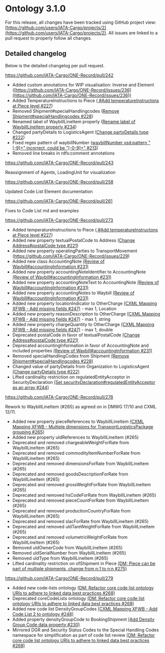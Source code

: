 # Ontology 3.1.0

For this release, all changes have been tracked using GitHub project view: [https://github.com/users/IATA-Cargo/projects/2](https://github.com/users/IATA-Cargo/projects/2). All issues are linked to a pull request to properly follow all changes.

## Detailed changelog
Below is the detailed changelog per pull request.

https://github.com/IATA-Cargo/ONE-Record/pull/242

- Added custom annotations for WIP visualisation: Inverse and Element ([https://github.com/IATA-Cargo/ONE-Record/issues/236](https://github.com/IATA-Cargo/ONE-Record/issues/236)) 
- Added TemperatureInstructions to Piece ([ #Add temperatureInstructons at Piece level #227](https://github.com/IATA-Cargo/ONE-Record/issues/227))
- Removed Shipment#specialHandlingcodes ([Remove Shipment#specialHandlingcodes #228](https://github.com/IATA-Cargo/ONE-Record/issues/228))
- Renamed label of WaybillLineItem properly ([Rename label of WaybillLineItem properly #234](https://github.com/IATA-Cargo/ONE-Record/issues/234))
- Changed partyDetails to LogisticsAgent ([Change partyDetails type #222](https://github.com/IATA-Cargo/ONE-Record/issues/222))
- Fixed regex pattern of waybillNumber ([waybillNumber xsd:pattern "[-9]+" incorrect, could be "[-0-9]+" #213](https://github.com/IATA-Cargo/ONE-Record/issues/213))
- Removed line breaks in rdfs:comment annotations

https://github.com/IATA-Cargo/ONE-Record/pull/243

Reassignment of Agents, LoadingUnit for visualization

https://github.com/IATA-Cargo/ONE-Record/pull/258

Updated Code List Element documentation

https://github.com/IATA-Cargo/ONE-Record/pull/261

Fixes to Code List md and examples

https://github.com/IATA-Cargo/ONE-Record/pull/273

- Added temperatureInstructions to Piece ([ #Add temperatureInstructons at Piece level #227](https://github.com/IATA-Cargo/ONE-Record/issues/227))
- Added new property textualPostalCode to Address ([Change Address#postalCode type #221](https://github.com/IATA-Cargo/ONE-Record/issues/221))
- Added new property operatingParties to TransportMovement (https://github.com/IATA-Cargo/ONE-Record/issues/229)
- Added new class AccountingNote [(Review of Waybill#accountingInformation #231)](https://github.com/IATA-Cargo/ONE-Record/issues/231)
- Added new property accountingNoteIdentifier to AccountingNote [(Review of Waybill#accountingInformation #231)](https://github.com/IATA-Cargo/ONE-Record/issues/231)
- Added new property accountingNoteText to AccountingNote [(Review of Waybill#accountingInformation #231)](https://github.com/IATA-Cargo/ONE-Record/issues/231)
- Added new property accountingNotes to Waybill [(Review of Waybill#accountingInformation #231)](https://github.com/IATA-Cargo/ONE-Record/issues/231)
- Added new property locationIndicator to OtherCharge [(CXML Mapping XFWB - Add missing fields #247)](https://github.com/IATA-Cargo/ONE-Record/issues/247) - max 1, Location
- Added new property reasonDescription to OtherCharge [(CXML Mapping XFWB - Add missing fields #247)](https://github.com/IATA-Cargo/ONE-Record/issues/247) - max 1, string
- Added new property chargeQuantity to OtherCharge [(CXML Mapping XFWB - Add missing fields #247)](https://github.com/IATA-Cargo/ONE-Record/issues/247) - max 1, double
- Deprecated postalCode in favor of textualPostalCode [(Change Address#postalCode type #221)](https://github.com/IATA-Cargo/ONE-Record/issues/221)
- Deprecated accountingInformation in favor of AccountingNote and included properties [(Review of Waybill#accountingInformation #231)](https://github.com/IATA-Cargo/ONE-Record/issues/231)
- Removed specialHandlingCodes from Shipment [(Remove Shipment#specialHandlingcodes #228)](https://github.com/IATA-Cargo/ONE-Record/issues/228)
- Changed value of partyDetails from Organization to LogisticsAgent [(Change partyDetails type #222)](https://github.com/IATA-Cargo/ONE-Record/issues/222)
- Lifted cardinality restriction on regulatedEntityAcceptor in SecurityDeclaration [(Set securityDeclaration#regulatedEntityAcceptor as an array #244)](https://github.com/IATA-Cargo/ONE-Record/issues/244)

https://github.com/IATA-Cargo/ONE-Record/pull/278

Rework to WaybillLineItem (#265) as agreed on in DMWG 17/10 and CXML 12/11.

- Added new property pieceReferences to WaybillLineItem [(CXML Mapping XFWB - Multiple dimensions for TransportLogisticsPackage grouping #265)](https://github.com/IATA-Cargo/ONE-Record/issues/265)
- Added new property uldReferences to WaybillLineItem (#265)
- Deprecated and removed chargeableWeightForRate from WaybillLineItem (#265)
- Deprecated and removed commodityItemNumberForRate from WaybillLineItem (#265)
- Deprecated and removed dimensionsForRate from WaybillLineItem (#265)
- Deprecated and removed goodsDescriptionForRate from WaybillLineItem (#265)
- Deprecated and removed grossWeightForRate from WaybillLineItem (#265)
- Deprecated and removed hsCodeForRate from WaybillLineItem (#265)
- Deprecated and removed pieceCountForRate from WaybillLineItem (#265)
- Deprecated and removed productionCountryForRate from WaybillLineItem (#265)
- Deprecated and removed slacForRate from WaybillLineItem (#265)
- Deprecated and removed uldTareWeightForRate from WaybillLineItem (#265)
- Deprecated and removed volumetricWeightForRate from WaybillLineItem (#265)
- Removed uldOwnerCode from WaybillLineItem (#265)
- Removed uldSerialNumber from WaybillLineItem (#265)
- Removed uldType from WaybillLineItem (#265)
- Lifted cardinality restriction on ofShipment in Piece [(DM: Piece can be part of multiple shipments, change from n:1 to n:n #275)](https://github.com/IATA-Cargo/ONE-Record/issues/275)

https://github.com/IATA-Cargo/ONE-Record/pull/279

- Added new code-lists ontology [(DM: Refactor core code list ontology URIs to adhere to linked data best practices #268)](https://github.com/IATA-Cargo/ONE-Record/issues/268)
- Deprecated coreCodeLists ontology [(DM: Refactor core code list ontology URIs to adhere to linked data best practices #268)](https://github.com/IATA-Cargo/ONE-Record/issues/268)
- Added new code list DensityGroupCodes [(CXML Mapping XFWB - Add Code List 2 to ontology #248)](https://github.com/IATA-Cargo/ONE-Record/issues/248)
- Added property densityGroupCode to BookingShipment [(Add Density Group Code data property #230)](https://github.com/IATA-Cargo/ONE-Record/issues/230)
- Mirrored DGR and Security Status Codes to the Special Handling Codes namespace for simplification as part of code list review [(DM: Refactor core code list ontology URIs to adhere to linked data best practices #268)](https://github.com/IATA-Cargo/ONE-Record/issues/268)
